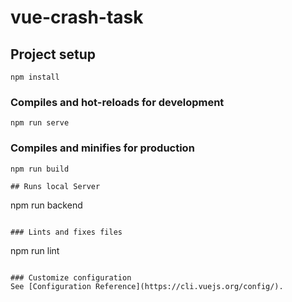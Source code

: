 # vue-crash-task

## Project setup
```
npm install
```

### Compiles and hot-reloads for development
```
npm run serve
```

### Compiles and minifies for production
```
npm run build

## Runs local Server
```
npm run backend
```

### Lints and fixes files
```
npm run lint
```

### Customize configuration
See [Configuration Reference](https://cli.vuejs.org/config/).
